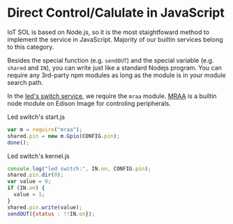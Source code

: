 # Direct Control/Calulate in JavaScript

IoT SOL is based on Node.js, so it is the most staightfoward method to implement the service in JavaScript. Majority of our builtin services belong to this category.

Besides the special function (e.g. `sendOUT`) and the special variable (e.g. `shared` and `IN`), you can write just like a standard Nodejs program. You can require any 3rd-party npm modules as long as the module is in your module search path.

In the [led's switch service](https://github.com/01org/intel-iot-services-orchestration-layer/blob/master/demo/startkit/thing_bundle/led/switch/start.js), we require the `mraa` module. [MRAA](https://github.com/intel-iot-devkit/mraa) is a builtin node module on Edison Image for controling peripherals.

Led switch's start.js

```javascript
var m = require("mraa");
shared.pin = new m.Gpio(CONFIG.pin);
done();
```

Led switch's kernel.js

```javascript
console.log("led switch:", IN.on, CONFIG.pin);
shared.pin.dir(0);
var value = 0;
if (IN.on) {
  value = 1;
}
shared.pin.write(value);
sendOUT({status : !!IN.on});
```